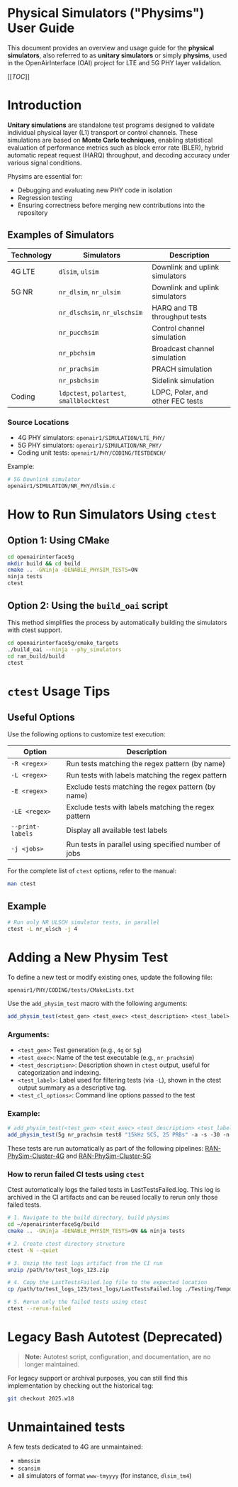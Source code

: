 # Physical Simulators ("Physims") User Guide

This document provides an overview and usage guide for the **physical simulators**, also referred to as **unitary
simulators** or simply **physims**, used in the OpenAirInterface (OAI) project for LTE and 5G PHY layer validation.

[[_TOC_]]

# Introduction

**Unitary simulations** are standalone test programs designed to validate individual physical layer (L1) transport or
control channels. These simulations are based on **Monte Carlo techniques**, enabling statistical evaluation of
performance metrics such as block error rate (BLER), hybrid automatic repeat request (HARQ) throughput, and decoding
accuracy under various signal conditions.

Physims are essential for:

* Debugging and evaluating new PHY code in isolation
* Regression testing
* Ensuring correctness before merging new contributions into the repository

## Examples of Simulators

| Technology | Simulators                                | Description                      |
|------------|-------------------------------------------|----------------------------------|
| 4G LTE     | `dlsim`, `ulsim`                          | Downlink and uplink simulators   |
| 5G NR      | `nr_dlsim`, `nr_ulsim`                    | Downlink and uplink simulators   |
|            | `nr_dlschsim`, `nr_ulschsim`              | HARQ and TB throughput tests     |
|            | `nr_pucchsim`                             | Control channel simulation       |
|            | `nr_pbchsim`                              | Broadcast channel simulation     |
|            | `nr_prachsim`                             | PRACH simulation                 |
|            | `nr_psbchsim`                             | Sidelink simulation              |
| Coding     | `ldpctest`, `polartest`, `smallblocktest` | LDPC, Polar, and other FEC tests |

### Source Locations

* 4G PHY simulators: `openair1/SIMULATION/LTE_PHY/`
* 5G PHY simulators: `openair1/SIMULATION/NR_PHY/`
* Coding unit tests: `openair1/PHY/CODING/TESTBENCH/`

Example:

```bash
# 5G Downlink simulator
openair1/SIMULATION/NR_PHY/dlsim.c
```

# How to Run Simulators Using `ctest`

## Option 1: Using CMake

```bash
cd openairinterface5g
mkdir build && cd build
cmake .. -GNinja -DENABLE_PHYSIM_TESTS=ON
ninja tests
ctest
```

## Option 2: Using the `build_oai` script

This method simplifies the process by automatically building the simulators with ctest support.

```bash
cd openairinterface5g/cmake_targets
./build_oai --ninja --phy_simulators
cd ran_build/build
ctest
```

# `ctest` Usage Tips

## Useful Options

Use the following options to customize test execution:

| Option           | Description                                          |
|------------------|------------------------------------------------------|
| `-R <regex>`     | Run tests matching the regex pattern (by name)       |
| `-L <regex>`     | Run tests with labels matching the regex pattern     |
| `-E <regex>`     | Exclude tests matching the regex pattern (by name)   |
| `-LE <regex>`    | Exclude tests with labels matching the regex pattern |
| `--print-labels` | Display all available test labels                    |
| `-j <jobs>`      | Run tests in parallel using specified number of jobs |

For the complete list of `ctest` options, refer to the manual:

```bash
man ctest
```

## Example

```bash
# Run only NR ULSCH simulator tests, in parallel
ctest -L nr_ulsch -j 4
```

# Adding a New Physim Test

To define a new test or modify existing ones, update the following file:

```
openair1/PHY/CODING/tests/CMakeLists.txt
```

Use the `add_physim_test` macro with the following arguments:

```cmake
add_physim_test(<test_gen> <test_exec> <test_description> <test_label> <test_cl_options>)
```

### Arguments:

* `<test_gen>`: Test generation (e.g., `4g` or `5g`)
* `<test_exec>`: Name of the test executable (e.g., `nr_prachsim`)
* `<test_description>`: Description shown in `ctest` output, useful for categorization and indexing.
* `<test_label>`: Label used for filtering tests (via `-L`), shown in the ctest output summary as a descriptive tag.
* `<test_cl_options>`: Command line options passed to the test

### Example:

```cmake
# add_physim_test(<test_gen> <test_exec> <test_description> <test_label> <test_cl_options>)
add_physim_test(5g nr_prachsim test8 "15kHz SCS, 25 PRBs" -a -s -30 -n 300 -p 99 -R 25 -m 0)
```

These tests are run automatically as part of the following
pipelines: [RAN-PhySim-Cluster-4G](https://jenkins-oai.eurecom.fr/job/RAN-PhySim-Cluster-4G/) and [RAN-PhySim-Cluster-5G](https://jenkins-oai.eurecom.fr/job/RAN-PhySim-Cluster-5G/)

### How to rerun failed CI tests using `ctest`

Ctest automatically logs the failed tests in LastTestsFailed.log. This log is archived in
the CI artifacts and can be reused locally to rerun only those failed tests.

```bash
# 1. Navigate to the build directory, build physims
cd ~/openairinterface5g/build
cmake .. -GNinja -DENABLE_PHYSIM_TESTS=ON && ninja tests

# 2. Create ctest directory structure
ctest -N --quiet

# 3. Unzip the test logs artifact from the CI run
unzip /path/to/test_logs_123.zip

# 4. Copy the LastTestsFailed.log file to the expected location
cp /path/to/test_logs_123/test_logs/LastTestsFailed.log ./Testing/Temporary/

# 5. Rerun only the failed tests using ctest
ctest --rerun-failed
```

# Legacy Bash Autotest (Deprecated)

> **Note:** Autotest script, configuration, and documentation, are no longer maintained.

For legacy support or archival purposes, you can still find this implementation by checking out the historical tag:

```bash
git checkout 2025.w18
```

# Unmaintained tests

A few tests dedicated to 4G are unmaintained:

- `mbmssim`
- `scansim`
- all simulators of format `www-tmyyyy` (for instance, `dlsim_tm4`)
